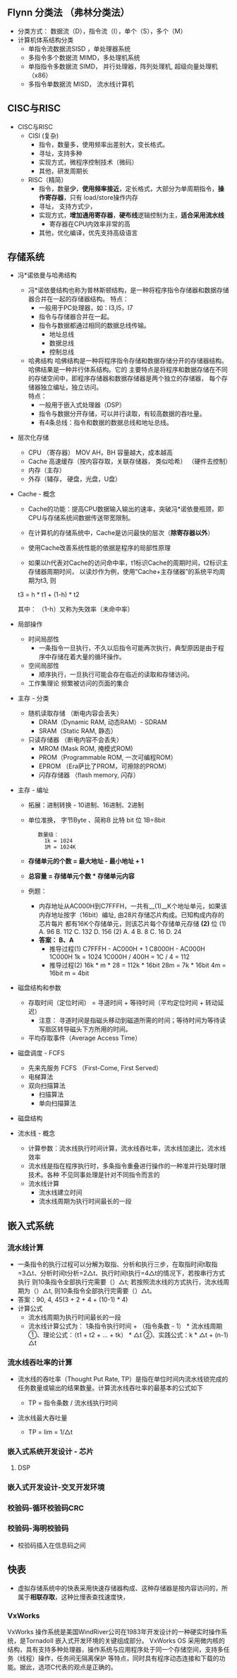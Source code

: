 ## Flynn 分类法 （弗林分类法）

* 分类方式： 数据流（D），指令流（I），单个（S），多个（M）
* 计算机体系结构分类
  * 单指令流数据流SISD ，单处理器系统
  * 多指令多个数据流 MIMD，多处理机系统
  * 单指指令多数据流 SIMD， 并行处理器，阵列处理机, 超级向量处理机（x86）
  * 多指令单数据流 MISD， 流水线计算机

## CISC与RISC

* CISC与RISC
  * CISI (复杂)
    * 指令，数量多，使用频率出差别大，变长格式。
    * 寻址，支持多种
    * 实现方式，微程序控制技术（微码）
    * 其他，研发周期长
  * RISC（精简）
    * 指令，数量**少**，**使用频率接近**，定长格式，大部分为单周期指令，**操作寄存器**，只有
load/store操作内存
    * 寻址， 支持方式少，
    * 实现方式，**增加通用寄存器**，**硬布线**逻辑控制为主，**适合采用流水线**
      * 寄存器在CPU内效率非常的高
    * 其他，优化编译，优先支持高级语言

## 存储系统

* 冯*诺依曼与哈弗结构
  * 冯*诺依曼结构也称为普林斯顿结构，是一种将程序指令存储器和数据存储器合并在一起的存储器结构。
  特点：
    * 一般用于PC处理器，如：I3,I5，I7
    * 指令与存储器合并在一起。
    * 指令与数据都通过相同的数据总线传输。
      * 地址总线
      * 数据总线
      * 控制总线
  * 哈弗结构
  哈佛结构是一种将程序指令存储和数据存储分开的存储器结构。哈佛结果是一种并行体系结构。它的
主要特点是将程序和数据存储在不同的存储空间中，即程序存储器和数据存储器是两个独立的存储器，
每个存储器独立编址，独立访问。  
  特点：
    * 一般用于嵌入式处理器（DSP）
    * 指令与数据分开存储，可以并行读取，有较高数据的吞吐量。
    * 有4条总线：指令和数据的数据总线和地址总线。   
    

* 层次化存储
  * CPU （寄存器） MOV AH，BH 容量越大，成本越高
  * Cache 高速缓存（按内容存取，关联存储器， 类似哈希）
     （硬件去控制）
  * 内存（主存）
  * 外存（辅存， 硬盘，光盘，U盘）

* Cache - 概念
  * Cache的功能：提高CPU数据输入输出的速率，突破冯*诺依曼瓶颈，即CPU与存储系统间数据传送带宽限制。
  * 在计算机的存储系统中，Cache是访问最快的层次（**除寄存器以外**）
  * 使用Cache改善系统性能的依据是程序的局部性原理
  
  * 如果以h代表对Cache的访问命中率，t1标识Cache的周期时间，t2标识主存储器周期时间，
以读炒作为例，使用“Cache+主存储器”的系统平均周期为t3, 则  

  t3 = h * t1 + (1-h) * t2
  
  其中： （1-h）又称为失效率（未命中率）
  
* 局部操作
  * 时间局部性
    * 一条指令一旦执行，不久以后指令可能再次执行，典型原因是由于程序中存储在着大量的循环操作。
  * 空间局部性
    * 顺序执行，一旦执行可能会存在临近的读取和存储访问。
  * 工作集理论
    频繁被访问的页面的集合

* 主存 - 分类
  * 随机读取存储 （断电内容会丢失）
    * DRAM（Dynamic RAM, 动态RAM）- SDRAM
    * SRAM（Static RAM, 静态）
  * 只读存储器 （断电内容不会丢失）
    * MROM (Mask ROM, 掩模式ROM)
    * PROM（Programmable ROM, 一次可编程ROM）
    * EPROM （Era萨比了PROM，可擦除的PROM）
    * 闪存存储器 （flash memory, 闪存）

* 主存 - 编址
  * 拓展：进制转换 - 10进制、16进制、2进制
  * 单位准换， 字节Byte 、简称B
             比特 bit 位
             1B=8bit
             
           数量级：
             1k = 1024
             1M = 1024K
             
  * **存储单元的个数 = 最大地址 - 最小地址 + 1**
  
  * **总容量 = 存储单元个数 * 存储单元内容**
  
  * 例题：
    * 内存地址从AC000H到C7FFFH，一共有__(1)__K个地址单元，如果该内存地址按字（16bit）编址, 由28片存储芯片构成。已知构成内存的芯片每片
都有16K个存储单元，则该芯片每个存储单元存储 __(2)__ 位
    (1) A. 96   B. 112   C. 132  D. 156
    (2) A. 4    B. 8     C. 16   D. 24
    * **答案： B、A**
      * 推导过程(1)
      C7FFFH - AC000H + 1
        C8000H - AC000H
          1C000H
      1k = 1024 
          1C000H / 400H  = 1C / 4 = 112
      * 推导过程(2)
      16k * m * 28  = 112k * 16bit
      28m = 7k * 16bit
      4m = 16bit 
      m = 4bit

* 磁盘结构和参数
  * 存取时间（定位时间） = 寻道时间 + 等待时间（平均定位时间 + 转动延迟）
    * 注意： 寻道时间是指磁头移动到磁道所需的时间；等待时间为等待读写扇区转导磁头下方所用的时间。
  * 平均存取事件（Average Access Time）
  
* 磁盘调度 - FCFS
  * 先来先服务 FCFS （First-Come, First Served）
  * 电梯算法
  * 双向扫描算法
    * 扫描算法
    * 单向扫描算法
    
* 磁盘结构

* 流水线 - 概念
  * 计算参数：流水线执行时间计算，流水线吞吐率，流水线加速比，流水线效率
  * 流水线是指在程序执行时，多条指令重叠进行操作的一种准并行处理时限技术。各种
不见同事处理是针对不同指令而言的
  * 流水线计算
    * 流水线建立时间
    * 流水线周期为执行时间最长的一段
    
  
    
## 嵌入式系统

### 流水线计算

* 一条指令的执行过程可以分解为取指、分析和执行三步，在取指时间t取指=3△t、分析时间t分析=2△t、执行时间t执行=4△t的情况下，若按串行方式执行
则10条指令全部执行完需要（）△t; 若按照流水线的方式执行，流水线周期为（）△t, 则10条指令全部执行完需要（）△t。
 * 答案：90, 4, 45(3 + 2 + 4 + (10-1) * 4) 
* 计算公式
  * 流水线周期为执行时间最长的一段
  * 流水线计算公式为：
    1条指令执行时间 + （指令条数 - 1） * 流水线周期
    ①、理论公式：（t1 + t2 + ... + tk） * △t
    ②、实践公式：k * △t + (n-1) △t
     
### 流水线吞吐率的计算

* 流水线的吞吐率（Thought Put Rate, TP）是指在单位时间内流水线锁完成的任务数量或输出的结果数量。计算流水线吞吐率的最基本的公式如下
  * TP = 指令条数 / 流水线执行时间
  
* 流水线最大吞吐量
  * TP = lim = 1/△t 
  
  
### 嵌入式系统开发设计 - 芯片
1. DSP

### 嵌入式开发设计-交叉开发环境


### 校验码-循环校验码CRC


### 校验码-海明校验码

* 校验码插入在信息码之间


## 快表
* 虚拟存储系统中的快表采用快速存储器构成、这种存储器是按内容访问的，所属于**相联存取**，这种比慢表查找速度快，

### VxWorks
  VxWorks 操作系统是美国WindRiver公司在1983年开发设计的一种硬实时操作系统，是TornadoII 嵌入式开发环境的关键组成部分。
  VxWorks OS 采用微内核的结构，具有支持多种处理器，操作系统与应用程序处于同一个存储空间，支持多任务（线程）操作，任务间无隔离保护
等特点，同时具有程序动态连接和下载的功能。据此，选项C代表的观点是正确的。